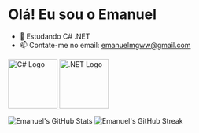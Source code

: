 # Olá! Eu sou o Emanuel

- 🌱 Estudando C# .NET
- 📫 Contate-me no email: emanuelmgww@gmail.com

<p align="left">
  <a href="https://docs.microsoft.com/pt-br/dotnet/csharp/" target="_blank" rel="noreferrer">
    <img src="https://dotnet.microsoft.com/static/images/redesign/logos/csharp-logo.svg" alt="C# Logo" width="100">
  </a>
  <a href="https://dotnet.microsoft.com/pt-br/" target="_blank" rel="noreferrer">
    <img src="https://dotnet.microsoft.com/static/images/redesign/logos/net-logo.svg" alt=".NET Logo" width="100">
  </a>
</p>

<p align="left">
  <img src="https://github-readme-stats.vercel.app/api?username=emanuelmgww&theme=dark&show_icons=true&hide_border=true&count_private=false" alt="Emanuel's GitHub Stats">
  <img src="https://github-readme-streak-stats.herokuapp.com/?user=emanuelmgww&theme=dark&hide_border=true" alt="Emanuel's GitHub Streak">
</p>
